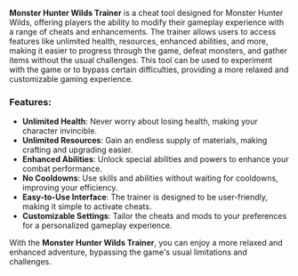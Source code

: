 



**Monster Hunter Wilds Trainer** is a cheat tool designed for Monster Hunter Wilds, offering players the ability to modify their gameplay experience with a range of cheats and enhancements. The trainer allows users to access features like unlimited health, resources, enhanced abilities, and more, making it easier to progress through the game, defeat monsters, and gather items without the usual challenges. This tool can be used to experiment with the game or to bypass certain difficulties, providing a more relaxed and customizable gaming experience.

### Features:
- **Unlimited Health**: Never worry about losing health, making your character invincible.
- **Unlimited Resources**: Gain an endless supply of materials, making crafting and upgrading easier.
- **Enhanced Abilities**: Unlock special abilities and powers to enhance your combat performance.
- **No Cooldowns**: Use skills and abilities without waiting for cooldowns, improving your efficiency.
- **Easy-to-Use Interface**: The trainer is designed to be user-friendly, making it simple to activate cheats.
- **Customizable Settings**: Tailor the cheats and mods to your preferences for a personalized gameplay experience.

With the **Monster Hunter Wilds Trainer**, you can enjoy a more relaxed and enhanced adventure, bypassing the game's usual limitations and challenges.
